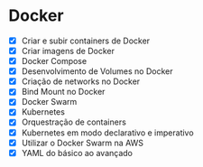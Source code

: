 # Docker
- [x]  Criar e subir containers de Docker
- [x]  Criar imagens de Docker
- [x]  Docker Compose
- [x]  Desenvolvimento de Volumes no Docker
- [x]  Criação de networks no Docker
- [x]  Bind Mount no Docker
- [x]  Docker Swarm
- [x]  Kubernetes
- [x]  Orquestração de containers
- [x]  Kubernetes em modo declarativo e imperativo
- [x]  Utilizar o Docker Swarm na AWS
- [x]  YAML do básico ao avançado
